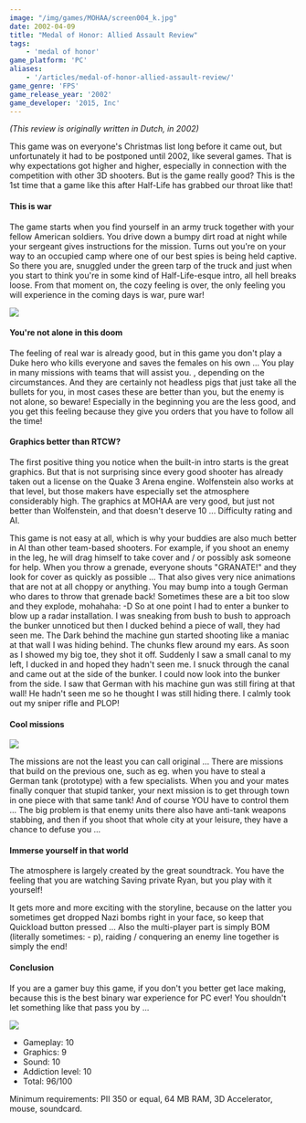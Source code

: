 ```yaml
---
image: "/img/games/MOHAA/screen004_k.jpg"
date: 2002-04-09
title: "Medal of Honor: Allied Assault Review"
tags:
    - 'medal of honor'
game_platform: 'PC'
aliases:
    - '/articles/medal-of-honor-allied-assault-review/'
game_genre: 'FPS'
game_release_year: '2002'
game_developer: '2015, Inc'
---
```


_(This review is originally written in Dutch, in 2002)_

This game was on everyone's Christmas list long before it came out, but unfortunately it had to be postponed until 2002, like several games. That is why expectations got higher and higher, especially in connection with the competition with other 3D shooters. But is the game really good? This is the 1st time that a game like this after Half-Life has grabbed our throat like that!

#### This is war

The game starts when you find yourself in an army truck together with your fellow American soldiers. You drive down a bumpy dirt road at night while your sergeant gives instructions for the mission. Turns out you're on your way to an occupied camp where one of our best spies is being held captive. So there you are, snuggled under the green tarp of the truck and just when you start to think you're in some kind of Half-Life-esque intro, all hell breaks loose. From that moment on, the cozy feeling is over, the only feeling you will experience in the coming days is war, pure war!

![](/img/games/MOHAA/screen003.jpg)

#### You're not alone in this doom

The feeling of real war is already good, but in this game you don't play a Duke hero who kills everyone and saves the females on his own ... You play in many missions with teams that will assist you. , depending on the circumstances. And they are certainly not headless pigs that just take all the bullets for you, in most cases these are better than you, but the enemy is not alone, so beware! Especially in the beginning you are the less good, and you get this feeling because they give you orders that you have to follow all the time!

#### Graphics better than RTCW?

The first positive thing you notice when the built-in intro starts is the great graphics. But that is not surprising since every good shooter has already taken out a license on the Quake 3 Arena engine. Wolfenstein also works at that level, but those makers have especially set the atmosphere considerably high. The graphics at MOHAA are very good, but just not better than Wolfenstein, and that doesn't deserve 10 ...
Difficulty rating and AI.

This game is not easy at all, which is why your buddies are also much better in AI than other team-based shooters. For example, if you shoot an enemy in the leg, he will drag himself to take cover and / or possibly ask someone for help. When you throw a grenade, everyone shouts "GRANATE!" and they look for cover as quickly as possible ... That also gives very nice animations that are not at all choppy or anything. You may bump into a tough German who dares to throw that grenade back! Sometimes these are a bit too slow and they explode, mohahaha: -D So at one point I had to enter a bunker to blow up a radar installation. I was sneaking from bush to bush to approach the bunker unnoticed but then I ducked behind a piece of wall, they had seen me. The Dark behind the machine gun started shooting like a maniac at that wall I was hiding behind. The chunks flew around my ears. As soon as I showed my big toe, they shot it off. Suddenly I saw a small canal to my left, I ducked in and hoped they hadn't seen me. I snuck through the canal and came out at the side of the bunker. I could now look into the bunker from the side. I saw that German with his machine gun was still firing at that wall! He hadn't seen me so he thought I was still hiding there. I calmly took out my sniper rifle and PLOP!

#### Cool missions

![](/img/games/MOHAA/screen004.jpg)

The missions are not the least you can call original ... There are missions that build on the previous one, such as eg. when you have to steal a German tank (prototype) with a few specialists. When you and your mates finally conquer that stupid tanker, your next mission is to get through town in one piece with that same tank! And of course YOU have to control them ... The big problem is that enemy units there also have anti-tank weapons stabbing, and then if you shoot that whole city at your leisure, they have a chance to defuse you ...

#### Immerse yourself in that world

The atmosphere is largely created by the great soundtrack. You have the feeling that you are watching Saving private Ryan, but you play with it yourself!

It gets more and more exciting with the storyline, because on the latter you sometimes get dropped Nazi bombs right in your face, so keep that Quickload button pressed ... Also the multi-player part is simply BOM (literally sometimes: - p), raiding / conquering an enemy line together is simply the end!

#### Conclusion

If you are a gamer buy this game, if you don't you better get lace making, because this is the best binary war experience for PC ever! You shouldn't let something like that pass you by ...

![](/img/games/MOHAA/screen005.jpg)

- Gameplay: 10
- Graphics: 9
- Sound: 10
- Addiction level: 10
- Total: 96/100

Minimum requirements:  PII 350 or equal, 64 MB RAM, 3D Accelerator, mouse, soundcard.
